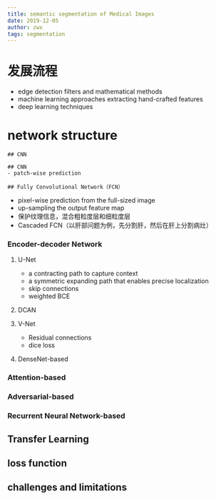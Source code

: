```yaml
---
title: semantic segmentation of Medical Images
date: 2019-12-05
author: zwx
tags: segmentation
---
```


# 发展流程
- edge detection filters and mathematical methods
- machine learning approaches extracting hand-crafted features
- deep learning techniques

# network structure

    ## CNN

    ## CNN
    - patch-wise prediction

    ## Fully Convolutional Network（FCN）

- pixel-wise prediction from the full-sized image
- up-sampling the output feature map
- 保护纹理信息，混合粗粒度层和细粒度层
- Cascaded FCN（以肝部问题为例，先分割肝，然后在肝上分割病灶）

### Encoder-decoder Network

1. U-Net
    - a contracting path to capture context
    - a symmetric expanding path that enables precise localization
    - skip connections
    - weighted BCE

2. DCAN

3. V-Net
    - Residual connections
    - dice loss

4. DenseNet-based

### Attention-based

### Adversarial-based

### Recurrent Neural Network-based

## Transfer Learning

## loss function

## challenges and limitations




